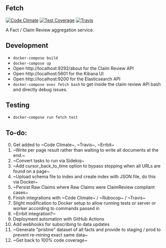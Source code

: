 ## Fetch
[![Code Climate](https://api.codeclimate.com/v1/badges/42a4437feae3058176ff/maintainability)](https://codeclimate.com/repos/5ef4a2779226cb00dd00473b/maintainability)
[![Test Coverage](https://api.codeclimate.com/v1/badges/42a4437feae3058176ff/test_coverage)](https://codeclimate.com/repos/5ef4a2779226cb00dd00473b/test_coverage)
[![Travis](https://travis-ci.org/meedan/fetch.svg?branch=develop)](https://travis-ci.org/meedan/fetch)

A Fact / Claim Review aggregation service.

## Development

- `docker-compose build`
- `docker-compose up`
- Open http://localhost:9292/about for the Claim Review API
- Open http://localhost:5601 for the Kibana UI
- Open http://localhost:9200 for the Elasticsearch API
- `docker-compose exec fetch bash` to get inside the claim review API bash and directly debug issues.

## Testing

- `docker-compose run fetch test`

## To-do:

0. Get added to ~Code Climate~, ~Travis~, ~Errbit~
1. ~Write per page result rather than waiting to write all documents at the end.~
2. ~Convert tasks to run via Sidekiq~
3. ~Add cursor_back_to_time option to bypass stopping when all URLs are found on a page~
4. ~Upload schema file to index and create index with JSON file, do this via Docker~
5. ~Persist Raw Claims where Raw Claims were ClaimReview compliant cases~
6. Finish integrations with ~Code Climate~ / ~Rubocop~ / ~Travis~
7. Slight modification to Docker setup to allow running tests or server or worker according to commands passed in
8. ~Errbit integration?~
9. Deployment automation with GitHub Actions
10. Add webhooks for subscribing to data updates
11. ~Generate "pristine" dataset of all facts and provide to staging / prod to prevent re-mining exact same data~
12. ~Get back to 100% code coverage~
